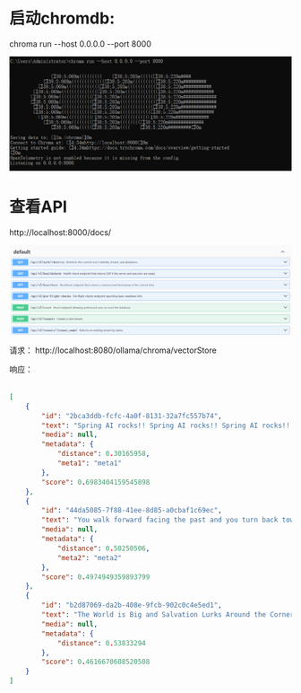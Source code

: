 # 启动chromdb:

chroma run --host 0.0.0.0 --port 8000

![img_1.png](img_1.png)

# 查看API

http://localhost:8000/docs/

![img_2.png](img_2.png)


请求：
http://localhost:8080/ollama/chroma/vectorStore

响应：
```json

[
    {
        "id": "2bca3ddb-fcfc-4a0f-8131-32a7fc557b74",
        "text": "Spring AI rocks!! Spring AI rocks!! Spring AI rocks!! Spring AI rocks!! Spring AI rocks!!",
        "media": null,
        "metadata": {
            "distance": 0.30165958,
            "meta1": "meta1"
        },
        "score": 0.6983404159545898
    },
    {
        "id": "44da5085-7f88-41ee-8d85-a0cbaf1c69ec",
        "text": "You walk forward facing the past and you turn back toward the future.",
        "media": null,
        "metadata": {
            "distance": 0.50250506,
            "meta2": "meta2"
        },
        "score": 0.4974949359893799
    },
    {
        "id": "b2d87069-da2b-408e-9fcb-902c0c4e5ed1",
        "text": "The World is Big and Salvation Lurks Around the Corner",
        "media": null,
        "metadata": {
            "distance": 0.53833294
        },
        "score": 0.4616670608520508
    }
]
```




